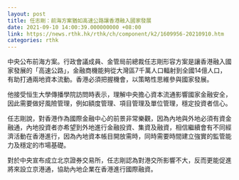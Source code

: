 ```yaml
---
layout: post
title: 任志剛：前海方案猶如高速公路讓香港融入國家發展
date: 2021-09-10 14:00:39.000000000 +08:00
link: https://news.rthk.hk/rthk/ch/component/k2/1609956-20210910.htm
categories: rthk
---
```


中央公布前海方案。行政會議成員、金管局前總裁任志剛形容方案是讓香港融入國家發展的「高速公路」，金融商機能夠從大灣區7千萬人口輻射到全國14億人口，有助打通兩地資本流動。香港必須把握機會，以策略性思維參與國家發展。

他接受恒生大學傳播學院訪問時表示，理解中央擔心資本流通影響國家金融安全，因此需要做好風險管理，例如額度管理、項目管理及單位管理，穩定投資者信心。

任志剛說，對香港作為國際金融中心的前景非常樂觀，因為內地與外地必須有資金融通，內地投資者亦希望到外地進行金融投資、集資及融資，相信繼續會有不同經濟活動在香港進行，因為內地資本帳目開放需時，同時需要時間建立強實的監管能力及穩定的市場基礎。

對於中央宣布成立北京證券交易所，任志剛認為對港交所影響不大，反而更能促進將來設立京港通，協助內地企業在香港進行國際融資。
